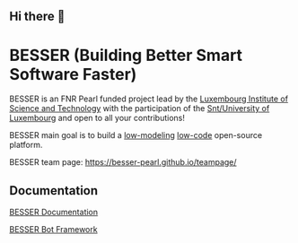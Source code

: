 ## Hi there 👋


# BESSER (Building Better Smart Software Faster)
BESSER is an FNR Pearl funded project lead by the [Luxembourg Institute of Science and Technology](https://www.list.lu/) with the participation of the [Snt/University of Luxembourg](https://www.uni.lu/snt-en/) and open to all your contributions!

BESSER main goal is to build a [low-modeling](https://modeling-languages.com/welcome-to-the-low-modeling-revolution/) [low-code](https://modeling-languages.com/low-code-vs-model-driven/) open-source platform.

BESSER team page: https://besser-pearl.github.io/teampage/

## Documentation

[BESSER Documentation](https://besser.readthedocs.io/en/latest/)


[BESSER Bot Framework](https://besserbot-framework.readthedocs.io/en/latest/)

